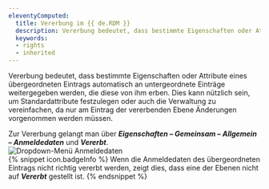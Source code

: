 ```yaml
---
eleventyComputed:
  title: Vererbung im {{ de.RDM }}
  description: Vererbung bedeutet, dass bestimmte Eigenschaften oder Attribute eines übergeordneten Eintrags automatisch an untergeordnete Einträge weitergegeben werden, die diese von ihm erben.
  keywords: 
  - rights
  - inherited
---
```

Vererbung bedeutet, dass bestimmte Eigenschaften oder Attribute eines übergeordneten Eintrags automatisch an untergeordnete Einträge weitergegeben werden, die diese von ihm erben. Dies kann nützlich sein, um Standardattribute festzulegen oder auch die Verwaltung zu vereinfachen, da nur am Eintrag der vererbenden Ebene Änderungen vorgenommen werden müssen.  

Zur Vererbung gelangt man über ***Eigenschaften – Gemeinsam – Allgemein – Anmeldedaten*** und ***Vererbt***.  
![Dropdown-Menü Anmeldedaten](https://webdevolutions.azureedge.net/docs/de/kb/KB0044.png)  
{% snippet icon.badgeInfo %}
Wenn die Anmeldedaten des übergeordneten Eintrags nicht richtig vererbt werden, zeigt dies, dass eine der Ebenen nicht auf ***Vererbt*** gestellt ist.
{% endsnippet %}